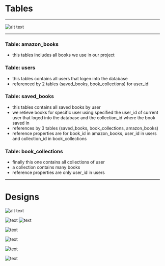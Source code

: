 # Tables

---

![alt text](schema/tables.png)

---

### Table: amazon_books

-   this tables includes all books we use in our project

### Table: users

-   this tables contains all users that logen into the database
-   referenced by 2 tables (saved_books, book_collections) for user_id

### Table: saved_books

-   this tables contains all saved books by user
-   we retieve books for specific user using specified the user_id of current user that loged into the database and the collection_id where the book saved in
-   references by 3 tables (saved_books, book_collections, amazon_books)
-   reference properties are for book_id in amazon_books, user_id in users and collection_id in book_collections

### Table: book_collections

-   finally this one contains all collections of user
-   a collection contains many books
-   reference properties are only user_id in users

---

# Designs

![alt text](<db/Bookstore Management - Home.png>)

![text](<db/Sign In.png>)
![text](<db/Sign Up.png>)

![text](<db/Book Store Managements - Home.png>)

![text](<db/Book Store Managements - Dashboard.png>)

![text](<db/Book Store Managements - Bookmarks.png>)

![text](<db/Book Store Managements - Settings.png>)
